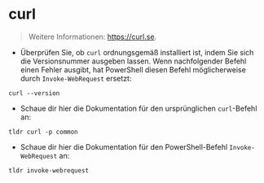 # curl

> Weitere Informationen: <https://curl.se>.

- Überprüfen Sie, ob `curl` ordnungsgemäß installiert ist, indem Sie sich die Versionsnummer ausgeben lassen. Wenn nachfolgender Befehl einen Fehler ausgibt, hat PowerShell diesen Befehl möglicherweise durch `Invoke-WebRequest` ersetzt:

`curl --version`

- Schaue dir hier die Dokumentation für den ursprünglichen `curl`-Befehl an:

`tldr curl -p common`

- Schaue dir hier die Dokumentation für den PowerShell-Befehl `Invoke-WebRequest` an:

`tldr invoke-webrequest`
